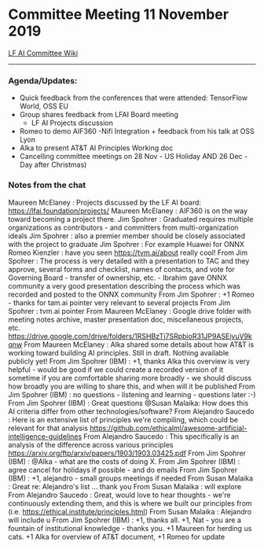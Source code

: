 Committee Meeting 11 November 2019
==================

[LF AI Committee Wiki](https://wiki.lfai.foundation/display/DL/Trusted+AI+Committee)

------------------------------------------------------ 

### Agenda/Updates:
* Quick feedback from the conferences that were attended: TensorFlow World, OSS EU
* Group shares feedback from LFAI Board meeting
  * LF AI Projects discussion
* Romeo to demo AIF360 -Nifi Integration + feedback from his talk at OSS Lyon
* Alka to present AT&T AI Principles Working doc
* Cancelling committee meetings on 28 Nov - US Holiday AND 26 Dec - Day after Christmas)

### Notes from the chat
Maureen McElaney : Projects discussed by the LF AI board: https://lfai.foundation/projects/
Maureen McElaney : AIF360 is on the way toward becoming a project there.
Jim Spohrer : Graduated requires multiple organizations as contributors - and committers from multi-organization ideals
Jim Spohrer : also a premier member should be closely associated with the project to graduate
Jim Spohrer : For example Huawei for ONNX
Romeo Kienzler : have you seen https://tvm.ai/about really cool!
From Jim Spohrer : The process is very detailed with a presentation to TAC and they approve, several forms and checklist, names of contacts, and vote for Governing Board - transfer of ownership, etc. - Ibrahim gave ONNX community a very good presentation describing the process which was recorded and posted to the ONNX community
From Jim Spohrer : +1 Romeo - thanks for tam.ai pointer very relevant to several projects
From Jim Spohrer : tvm.ai pointer
From Maureen McElaney : Google drive folder with meeting notes archive, master presentation doc, miscellaneous projects, etc. https://drive.google.com/drive/folders/1RSHBzTj7SRpbioR31JP9ASEjvuV9kqnw
From Maureen McElaney : Alka shared some details about how AT&T is working toward building AI principles. Still in draft. Nothing available publicly yet!
From Jim Spohrer (IBM) : +1, thanks Alka this overview is very helpful - would be good if we could create a recorded version of it sometime if you are comfortable sharing more broadly - we should discuss how broadly you are willing to share this, and when will it be published
From Jim Spohrer (IBM) : no questions - listening and learning - questions later :-)
From Jim Spohrer (IBM) : Great questions @Susan Malaika: How does this AI criteria differ from other technologies/software?
From Alejandro Saucedo : Here is an extensive list of principles we're compiling, which could be relevant for that analysis https://github.com/ethicalml/awesome-artificial-intelligence-guidelines
From Alejandro Saucedo : This specifically is an analysis of the difference across various principles https://arxiv.org/ftp/arxiv/papers/1903/1903.03425.pdf
From Jim Spohrer (IBM) : @Alka - what are the costs of doing X.
From Jim Spohrer (IBM) : agree cancel for holidays if possible - and do emails
From Jim Spohrer (IBM) : +1, alejandro - small groups meetings if needed
From Susan Malaika : Great re: Alejandro's list … thank you
From Susan Malaika : will explore 
From Alejandro Saucedo : Great, would love to hear thoughts - we're continuously extending them, and this is where we built our principles from (i.e. https://ethical.institute/principles.html)
From Susan Malaika : Alejandro will include u
From Jim Spohrer (IBM) : +1, thanks all.  +1, Nat - you are a fountain of institutional knowledge - thanks you.  +1 Maureen for herding us cats.  +1 Alka for overview of AT&T document, +1 Romeo for update



